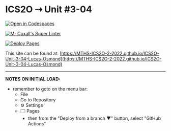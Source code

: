 # ICS2O ⇢ Unit #3-04

[![Open in Codespaces](https://classroom.github.com/assets/launch-codespace-7f7980b617ed060a017424585567c406b6ee15c891e84e1186181d67ecf80aa0.svg)](https://classroom.github.com/open-in-codespaces?assignment_repo_id=10843113)

[![Mr Coxall's Super Linter](https://github.com/MTHS-ICS2O-2-2022/ICS2O-Unit-3-04-Lucas-Osmond/workflows/Mr%20Coxall's%20Super%20Linter/badge.svg)](https://github.com/MTHS-ICS2O-2-2022/ICS2O-Unit-3-04-Lucas-Osmond/actions)

[![Deploy Pages](https://github.com/MTHS-ICS2O-2-2022/ICS2O-Unit-3-04-Lucas-Osmond/workflows/Deploy%20Pages/badge.svg)](https://github.com/MTHS-ICS2O-2-2022/ICS2O-Unit-3-04-Lucas-Osmond/actions)

This site can be found at: [https://MTHS-ICS2O-2-2022.github.io/ICS2O-Unit-3-04-Lucas-Osmond](https://MTHS-ICS2O-2-2022.github.io/ICS2O-Unit-3-04-Lucas-Osmond)

---

**NOTES ON INITIAL LOAD:**
- remember to goto on the menu bar:
  - File
  - Go to Repository
  - ⚙ Settings
  - 🗔 Pages
    - then from the "Deploy from a branch ▼" button, select "GitHub Actions"
